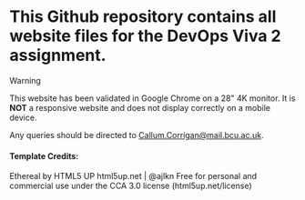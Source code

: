 # This Github repository contains all website files for the DevOps Viva 2 assignment.

> [!WARNING]
> This website has been validated in Google Chrome on a 28" 4K monitor. It is **NOT** a responsive website and does not display correctly on a mobile device.

Any queries should be directed to Callum.Corrigan@mail.bcu.ac.uk.




#### Template Credits:
Ethereal by HTML5 UP
html5up.net | @ajlkn
Free for personal and commercial use under the CCA 3.0 license (html5up.net/license)